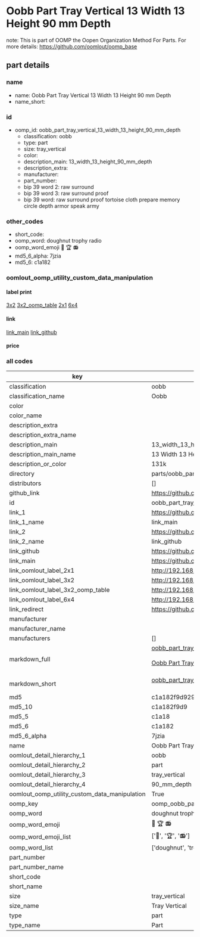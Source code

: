 # Oobb Part Tray Vertical 13 Width 13 Height 90 mm Depth  

note: This is part of OOMP the Oopen Organization Method For Parts. For more details: https://github.com/oomlout/oomp_base

##  part details
  







### name
* name: Oobb Part Tray Vertical 13 Width 13 Height 90 mm Depth
* name_short: 
### id
* oomp_id: oobb_part_tray_vertical_13_width_13_height_90_mm_depth
  * classification: oobb
  * type: part
  * size: tray_vertical
  * color: 
  * description_main: 13_width_13_height_90_mm_depth
  * description_extra: 
  * manufacturer: 
  * part_number: 
  * bip 39 word 2: raw surround
  * bip 39 word 3: raw surround proof
  * bip 39 word: raw surround proof tortoise cloth prepare memory circle depth armor speak army

### other_codes
* short_code: 
* oomp_word: doughnut trophy radio
* oomp_word_emoji :doughnut: :trophy: :radio:
* md5_6_alpha: 7jzia
* md5_6: c1a182






### oomlout_oomp_utility_custom_data_manipulation
#### label print
[3x2](http://192.168.1.245:1112/?label=oomp%207jzia)
[3x2_oomp_table](http://192.168.1.108:1112/?label=oomp%207jzia)
[2x1](http://192.168.1.242:1112/?label=oomp%207jzia)
[6x4](http://192.168.1.55:1112/?label=oomp%207jzia)    

#### link

[link_main](https://github.com/oomlout/oomlout_oomp_version_1_messy/tree/main/parts/oobb_part_tray_vertical_13_width_13_height_90_mm_depth) [link_github](https://github.com/oomlout/oomlout_oomp_version_1_messy/tree/main/parts/oobb_part_tray_vertical_13_width_13_height_90_mm_depth)                             

#### price







### all codes 
| key | value |  
| --- | --- |  
| classification | oobb |  
| classification_name | Oobb |  
| color |  |  
| color_name |  |  
| description_extra |  |  
| description_extra_name |  |  
| description_main | 13_width_13_height_90_mm_depth |  
| description_main_name | 13 Width 13 Height 90 mm Depth |  
| description_or_color | 131k |  
| directory | parts/oobb_part_tray_vertical_13_width_13_height_90_mm_depth |  
| distributors | [] |  
| github_link | https://github.com/oomlout/oomlout_oomp_part_src/tree/main/parts/oobb_part_tray_vertical_13_width_13_height_90_mm_depth |  
| id | oobb_part_tray_vertical_13_width_13_height_90_mm_depth |  
| link_1 | https://github.com/oomlout/oomlout_oomp_version_1_messy/tree/main/parts/oobb_part_tray_vertical_13_width_13_height_90_mm_depth |  
| link_1_name | link_main |  
| link_2 | https://github.com/oomlout/oomlout_oomp_version_1_messy/tree/main/parts/oobb_part_tray_vertical_13_width_13_height_90_mm_depth |  
| link_2_name | link_github |  
| link_github | https://github.com/oomlout/oomlout_oomp_version_1_messy/tree/main/parts/oobb_part_tray_vertical_13_width_13_height_90_mm_depth |  
| link_main | https://github.com/oomlout/oomlout_oomp_version_1_messy/tree/main/parts/oobb_part_tray_vertical_13_width_13_height_90_mm_depth |  
| link_oomlout_label_2x1 | http://192.168.1.242:1112/?label=oomp%207jzia |  
| link_oomlout_label_3x2 | http://192.168.1.245:1112/?label=oomp%207jzia |  
| link_oomlout_label_3x2_oomp_table | http://192.168.1.108:1112/?label=oomp%207jzia |  
| link_oomlout_label_6x4 | http://192.168.1.55:1112/?label=oomp%207jzia |  
| link_redirect | https://github.com/oomlout/oomlout_oomp_version_1_messy/tree/main/parts/oobb_part_tray_vertical_13_width_13_height_90_mm_depth |  
| manufacturer |  |  
| manufacturer_name |  |  
| manufacturers | [] |  
| markdown_full | [oobb_part_tray_vertical_13_width_13_height_90_mm_depth](none)<br>[](none)<br>[Oobb Part Tray Vertical 13 Width 13 Height 90 Mm Depth](none)<br><br> |  
| markdown_short | [oobb_part_tray_vertical_13_width_13_height_90_mm_depth](none)<br><br> |  
| md5 | c1a182f9d929315ea795ee5958b6a594 |  
| md5_10 | c1a182f9d9 |  
| md5_5 | c1a18 |  
| md5_6 | c1a182 |  
| md5_6_alpha | 7jzia |  
| name | Oobb Part Tray Vertical 13 Width 13 Height 90 mm Depth |  
| oomlout_detail_hierarchy_1 | oobb |  
| oomlout_detail_hierarchy_2 | part |  
| oomlout_detail_hierarchy_3 | tray_vertical |  
| oomlout_detail_hierarchy_4 | 90_mm_depth |  
| oomlout_oomp_utility_custom_data_manipulation | True |  
| oomp_key | oomp_oobb_part_tray_vertical_13_width_13_height_90_mm_depth |  
| oomp_word | doughnut trophy radio |  
| oomp_word_emoji | :doughnut: :trophy: :radio: |  
| oomp_word_emoji_list | [':doughnut:', ':trophy:', ':radio:'] |  
| oomp_word_list | ['doughnut', 'trophy', 'radio'] |  
| part_number |  |  
| part_number_name |  |  
| short_code |  |  
| short_name |  |  
| size | tray_vertical |  
| size_name | Tray Vertical |  
| type | part |  
| type_name | Part |  

